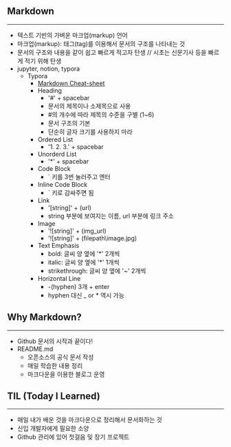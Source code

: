 ## Markdown

---

- 텍스트 기반의 가벼운 마크업(markup) 언어
- 마크업(markup): 태그(tag)를 이용해서 문서의 구조를 나타내는 것
- 문서의 구조와 내용을 같이 쉽고 빠르게 적고자 탄생 // 시초는 신문기사 등을 빠르게 적기 위해 탄생
- jupyter, notion, typora
  - Typora
    - [Markdown Cheat-sheet](https://www.markdownguide.org/cheat-sheet)
    - Heading
      - '#' + spacebar
      - 문서의 제목이나 소제목으로 사용
      - #의 개수에 따라 제목의 수준을 구별 (1~6)
      - 문서 구조의 기본
      - 단순히 글자 크기를 사용하지 마라
    - Ordered List
      - '1. 2. 3.' + spacebar
    - Unorderd List
      - '\*' + spacebar
    - Code Block
      - ` 키를 3번 눌러주고 엔터
    - Inline Code Block
      - ` 키로 감싸주면 됨
    - Link
      - '[string]' + (url)
      - string 부분에 보여지는 이름, url 부분에 링크 주소
    - Image
      - '![string]' + (img_url)
      - '![string]' + (filepath\image.jpg)
    - Text Emphasis
      - bold: 글씨 양 옆에 '\*' 2개씩
      - italic: 글씨 양 옆에 '\*' 1개씩
      - strikethrough: 글씨 양 옆에 '~' 2개씩
    - Horizontal Line
      - -(hyphen) 3개 + enter
      - hyphen 대신 \_ or \* 역시 가능

## Why Markdown?

---

- Github 문서의 시작과 끝이다!
- README.md
  - 오픈소스의 공식 문서 작성
  - 매일 학습한 내용 정리
  - 마크다운을 이용한 블로그 운영

## TIL (Today I Learned)

---

- 매일 내가 배운 것을 마크다운으로 정리해서 문서화하는 것
- 신입 개발자에게 필요한 소양
- Github 관리에 있어 첫걸음 및 장기 프로젝트
